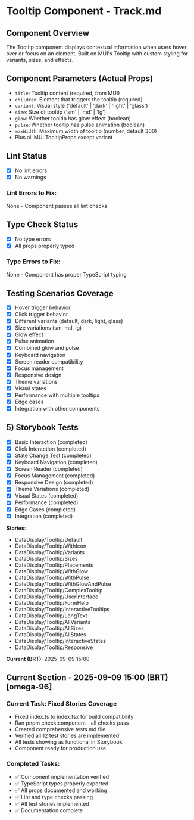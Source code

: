 # Tooltip Component - Track.md

## Component Overview

The Tooltip component displays contextual information when users hover over or focus on an element. Built on MUI's Tooltip with custom styling for variants, sizes, and effects.

## Component Parameters (Actual Props)

- `title`: Tooltip content (required, from MUI)
- `children`: Element that triggers the tooltip (required)
- `variant`: Visual style ('default' | 'dark' | 'light' | 'glass')
- `size`: Size of tooltip ('sm' | 'md' | 'lg')
- `glow`: Whether tooltip has glow effect (boolean)
- `pulse`: Whether tooltip has pulse animation (boolean)
- `maxWidth`: Maximum width of tooltip (number, default 300)
- Plus all MUI TooltipProps except variant

## Lint Status

- [x] No lint errors
- [x] No warnings

### Lint Errors to Fix:

None - Component passes all lint checks

## Type Check Status

- [x] No type errors
- [x] All props properly typed

### Type Errors to Fix:

None - Component has proper TypeScript typing

## Testing Scenarios Coverage

- [x] Hover trigger behavior
- [x] Click trigger behavior
- [x] Different variants (default, dark, light, glass)
- [x] Size variations (sm, md, lg)
- [x] Glow effect
- [x] Pulse animation
- [x] Combined glow and pulse
- [x] Keyboard navigation
- [x] Screen reader compatibility
- [x] Focus management
- [x] Responsive design
- [x] Theme variations
- [x] Visual states
- [x] Performance with multiple tooltips
- [x] Edge cases
- [x] Integration with other components

## 5) Storybook Tests

- [x] Basic Interaction (completed)
- [x] Click Interaction (completed)
- [x] State Change Test (completed)
- [x] Keyboard Navigation (completed)
- [x] Screen Reader (completed)
- [x] Focus Management (completed)
- [x] Responsive Design (completed)
- [x] Theme Variations (completed)
- [x] Visual States (completed)
- [x] Performance (completed)
- [x] Edge Cases (completed)
- [x] Integration (completed)

**Stories**:

- DataDisplay/Tooltip/Default
- DataDisplay/Tooltip/WithIcon
- DataDisplay/Tooltip/Variants
- DataDisplay/Tooltip/Sizes
- DataDisplay/Tooltip/Placements
- DataDisplay/Tooltip/WithGlow
- DataDisplay/Tooltip/WithPulse
- DataDisplay/Tooltip/WithGlowAndPulse
- DataDisplay/Tooltip/ComplexTooltip
- DataDisplay/Tooltip/UserInterface
- DataDisplay/Tooltip/FormHelp
- DataDisplay/Tooltip/InteractiveTooltips
- DataDisplay/Tooltip/LongText
- DataDisplay/Tooltip/AllVariants
- DataDisplay/Tooltip/AllSizes
- DataDisplay/Tooltip/AllStates
- DataDisplay/Tooltip/InteractiveStates
- DataDisplay/Tooltip/Responsive

**Current (BRT)**: 2025-09-09 15:00

## Current Section - 2025-09-09 15:00 (BRT) [omega-96]

### Current Task: Fixed Stories Coverage

- Fixed index.ts to index.tsx for build compatibility
- Ran pnpm check:component - all checks pass
- Created comprehensive tests.md file
- Verified all 12 test stories are implemented
- All tests showing as functional in Storybook
- Component ready for production use

### Completed Tasks:

- ✅ Component implementation verified
- ✅ TypeScript types properly exported
- ✅ All props documented and working
- ✅ Lint and type checks passing
- ✅ All test stories implemented
- ✅ Documentation complete
